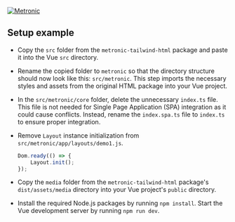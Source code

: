 <p>
	<a href="https://keenthemes.com/metronic">
		<img src="https://keenthemes.com/static/metronic/tailwind/docs/dist/assets/media/app/default-logo.svg" alt="Metronic"/>
	</a>
</p>

## Setup example

- Copy the `src` folder from the `metronic-tailwind-html` package and paste it into the Vue `src` directory.


- Rename the copied folder to `metronic` so that the directory structure should now look like this: `src/metronic`. This step imports the necessary styles and assets from the original HTML package into your Vue project.


- In the `src/metronic/core` folder, delete the unnecessary `index.ts` file. This file is not needed for Single Page Application (SPA) integration as it could cause conflicts. Instead, rename the `index.spa.ts` file to `index.ts` to ensure proper integration.


- Remove `Layout` instance initialization from `src/metronic/app/layouts/demo1.js`.
    ```javascript
    Dom.ready(() => {
        Layout.init();
    });
    ```

 - Copy the `media` folder from the `metronic-tailwind-html` package's `dist/assets/media` directory into your Vue project's `public` directory.


- Install the required Node.js packages by running `npm install`. Start the Vue development server by running `npm run dev`.
